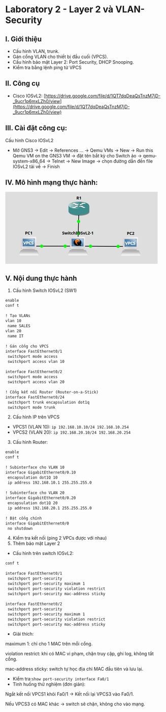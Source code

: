 # Laboratory 2 - Layer 2 và VLAN-Security
## I. Giới thiệu
- Cấu hình VLAN, trunk.
- Gán cổng VLAN cho thiết bị đầu cuối (VPCS).
- Cấu hình bảo mật Layer 2: Port Security, DHCP Snooping.
- Kiểm tra bằng lệnh ping từ VPCS
## II. Công cụ
- Cisco IOSvL2: [https://drive.google.com/file/d/1QT7dqDeaQsTnzM7jD-_9ucr1p6mxLZh0/view](https://drive.google.com/file/d/1QT7dqDeaQsTnzM7jD-_9ucr1p6mxLZh0/view)
## III. Cài đặt công cụ:
Cấu hình Cisco IOSvL2
- Mở GNS3 -> Edit -> References ... -> Qemu VMs -> New -> Run this Qemu VM on the GNS3 VM -> đặt tên bắt kỳ cho Switch ảo -> qemu-system-x86_64 -> Telnet -> New Image -> chọn đường dẫn đến file IOSvL2 tải về -> Finish
## IV. Mô hình mạng thực hành:
![Model](Images/model_lab2.png)
## V. Nội dung thực hành
1. Cấu hình Switch IOSvL2 (SW1)
```
enable
conf t

! Tạo VLANs
vlan 10
 name SALES
vlan 20
 name IT

! Gán cổng cho VPCS
interface FastEthernet0/1
 switchport mode access
 switchport access vlan 10

interface FastEthernet0/2
 switchport mode access
 switchport access vlan 20

! Cổng kết nối Router (Router-on-a-Stick)
interface FastEthernet0/24
 switchport trunk encapsulation dot1q
 switchport mode trunk
```
2. Cấu hình IP trên VPCS
- VPCS1 (VLAN 10): `ip 192.168.10.10/24 192.168.10.254`
- VPCS2 (VLAN 20): `ip 192.168.20.10/24 192.168.20.254`
3. Cấu hình Router:
```
enable
conf t

! Subinterface cho VLAN 10
interface GigabitEthernet0/0.10
 encapsulation dot1Q 10
 ip address 192.168.10.1 255.255.255.0

! Subinterface cho VLAN 20
interface GigabitEthernet0/0.20
 encapsulation dot1Q 20
 ip address 192.168.20.1 255.255.255.0

! Bật cổng chính
interface GigabitEthernet0/0
 no shutdown
```
4. Kiểm tra kết nối (ping 2 VPCs được với nhau)
5. Thêm bảo mật Layer 2
- Cấu hình trên switch IOSvL2:
```
conf t

interface FastEthernet0/1
 switchport port-security
 switchport port-security maximum 1
 switchport port-security violation restrict
 switchport port-security mac-address sticky

interface FastEthernet0/2
 switchport port-security
 switchport port-security maximum 1
 switchport port-security violation restrict
 switchport port-security mac-address sticky
```
- Giải thích:

maximum 1: chỉ cho 1 MAC trên mỗi cổng.

violation restrict: khi có MAC vi phạm, chặn truy cập, ghi log, không tắt cổng.

mac-address sticky: switch tự học địa chỉ MAC đầu tiên và lưu lại.

- Kiểm tra:`show port-security interface Fa0/1`
- Tình huống thử nghiệm (đơn giản):

Ngắt kết nối VPCS1 khỏi Fa0/1 → Kết nối lại VPCS3 vào Fa0/1.

Nếu VPCS3 có MAC khác → switch sẽ chặn, không cho vào mạng.

